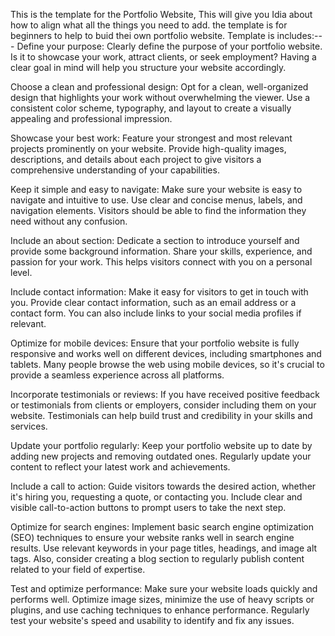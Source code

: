 This is the template for the Portfolio Website,
This will give you Idia about how to  align what all the things you need to add.
the template is for beginners to help to buid thei own portfolio website.
Template is includes:---
Define your purpose: Clearly define the purpose of your portfolio website. Is it to showcase your work, attract clients, or seek employment? Having a clear goal in mind will help you structure your website accordingly.

Choose a clean and professional design: Opt for a clean, well-organized design that highlights your work without overwhelming the viewer. Use a consistent color scheme, typography, and layout to create a visually appealing and professional impression.

Showcase your best work: Feature your strongest and most relevant projects prominently on your website. Provide high-quality images, descriptions, and details about each project to give visitors a comprehensive understanding of your capabilities.

Keep it simple and easy to navigate: Make sure your website is easy to navigate and intuitive to use. Use clear and concise menus, labels, and navigation elements. Visitors should be able to find the information they need without any confusion.

Include an about section: Dedicate a section to introduce yourself and provide some background information. Share your skills, experience, and passion for your work. This helps visitors connect with you on a personal level.

Include contact information: Make it easy for visitors to get in touch with you. Provide clear contact information, such as an email address or a contact form. You can also include links to your social media profiles if relevant.

Optimize for mobile devices: Ensure that your portfolio website is fully responsive and works well on different devices, including smartphones and tablets. Many people browse the web using mobile devices, so it's crucial to provide a seamless experience across all platforms.

Incorporate testimonials or reviews: If you have received positive feedback or testimonials from clients or employers, consider including them on your website. Testimonials can help build trust and credibility in your skills and services.

Update your portfolio regularly: Keep your portfolio website up to date by adding new projects and removing outdated ones. Regularly update your content to reflect your latest work and achievements.

Include a call to action: Guide visitors towards the desired action, whether it's hiring you, requesting a quote, or contacting you. Include clear and visible call-to-action buttons to prompt users to take the next step.

Optimize for search engines: Implement basic search engine optimization (SEO) techniques to ensure your website ranks well in search engine results. Use relevant keywords in your page titles, headings, and image alt tags. Also, consider creating a blog section to regularly publish content related to your field of expertise.

Test and optimize performance: Make sure your website loads quickly and performs well. Optimize image sizes, minimize the use of heavy scripts or plugins, and use caching techniques to enhance performance. Regularly test your website's speed and usability to identify and fix any issues.

